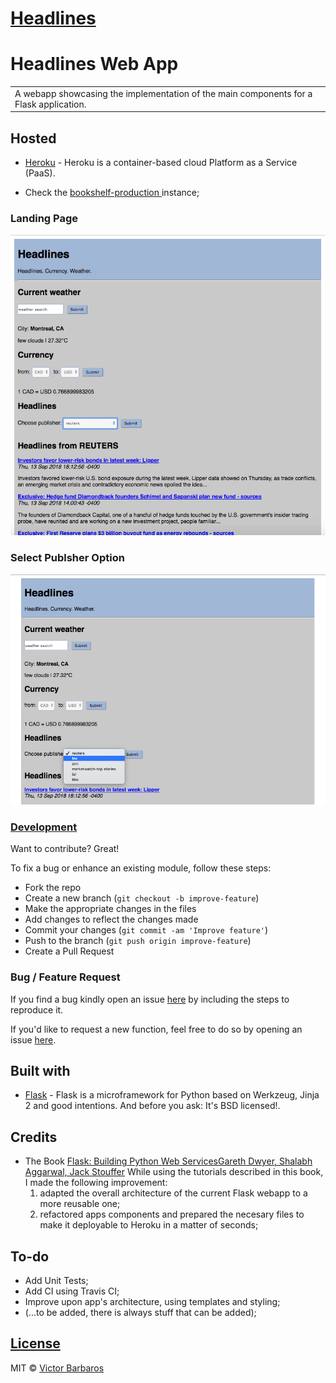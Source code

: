 # [Headlines](https://headlines-vb.herokuapp.com/)
# Headlines Web App
<table>
<tr>
<td>
  A webapp showcasing the implementation of the main components for a Flask application.
</td>
</tr>
</table>


## Hosted 

- [Heroku](https://www.heroku.com/about) - Heroku is a container-based cloud Platform as a Service (PaaS).

- Check the [bookshelf-production ](https://headlines-vb.herokuapp.com/)instance;


### Landing Page

![Home Page](headlines-screenshots/headlines-home.png)

### Select Publsher Option

![Select Publisher Dropdown Menu](headlines-screenshots/headlines-publisher-menu.png)

### [Development](https://github.com/vBarbaros/headlines/blob/dev/CONTRIBUTING.md)
Want to contribute? Great!

To fix a bug or enhance an existing module, follow these steps:

- Fork the repo
- Create a new branch (`git checkout -b improve-feature`)
- Make the appropriate changes in the files
- Add changes to reflect the changes made
- Commit your changes (`git commit -am 'Improve feature'`)
- Push to the branch (`git push origin improve-feature`)
- Create a Pull Request 

### Bug / Feature Request

If you find a bug kindly open an issue [here](https://github.com/vBarbaros/headlines/issues/new) by including the steps to reproduce it.

If you'd like to request a new function, feel free to do so by opening an issue [here](https://github.com/vBarbaros/headlines/issues/new).


## Built with 

- [Flask](http://flask.pocoo.org/docs/1.0/) - Flask is a microframework for Python based on Werkzeug, Jinja 2 and good intentions. And before you ask: It's BSD licensed!.

## Credits

- The Book [Flask: Building Python Web ServicesGareth Dwyer, Shalabh Aggarwal, Jack Stouffer](https://www.packtpub.com/web-development/flask-building-python-web-services) While using the tutorials described in this book, I made the following improvement:
	1) adapted the overall architecture of the current Flask webapp to a more reusable one;
	2) refactored apps components and prepared the necesary files to make it deployable to Heroku in a matter of seconds;

## To-do
- Add Unit Tests;
- Add CI using Travis CI;
- Improve upon app's architecture, using templates and styling;
- (...to be added, there is always stuff that can be added);


## [License](https://github.com/vBarbaros/headlines/blob/dev/LICENSE)

MIT © [Victor Barbaros](https://github.com/vBarbaros)
